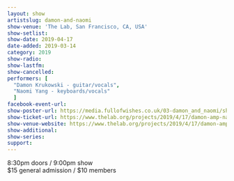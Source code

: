 ```yaml
---
layout: show
artistslug: damon-and-naomi
show-venue: 'The Lab, San Francisco, CA, USA'
show-setlist:
show-date: 2019-04-17
date-added: 2019-03-14
category: 2019
show-radio:
show-lastfm:
show-cancelled:
performers: [
  "Damon Krukowski - guitar/vocals",
  "Naomi Yang - keyboards/vocals"
  ]
facebook-event-url:
show-poster-url: https://media.fullofwishes.co.uk/03-damon_and_naomi/show_assets/2019-04/2019-04-damon-and-naomi-west-coast.jpg
show-ticket-url: https://www.thelab.org/projects/2019/4/17/damon-amp-naomi
show-venue-website: https://www.thelab.org/projects/2019/4/17/damon-amp-naomi
show-additional:
show-series: 
support:
---
```

8:30pm doors / 9:00pm show  
$15 general admission / $10 members


